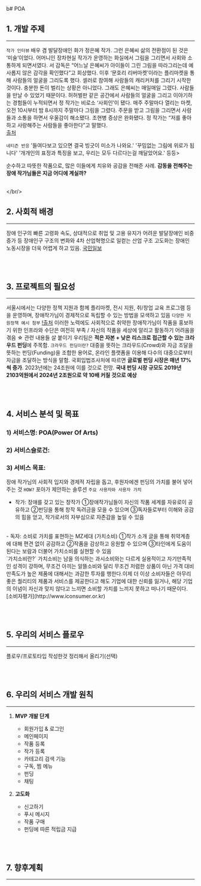 b# POA

## 1. 개발 주제
-----
`작가 인터뷰`
배우 겸 발달장애인 화가 정은혜 작가. 그런 은혜씨 삶의 전환점이 된 것은 ‘미술’이었다. 어머니인 장차현실 작가가 운영하는 화실에서 그림을 그리면서 사회와 소통하게 되면서였다. 서 감독은 “어느날 은혜씨가 아이들이 그린 그림을 따라그리는데 예사롭지 않은 감각을 확인했다”고 회상했다. 이후 ‘문호리 리버마켓’이라는 플리마켓을 통해 사람들의 얼굴을 그리도록 했다. 셀러로 참여해 사람들의 캐리커처를 그리기 시작한 것이다. 충분한 돈이 벌리는 상황은 아니었다. 그래도 은혜씨는 매일매일 그렸다. 사람들을 만날 수 있었기 때문이다. 허허벌판 같은 공간에서 사람들의 얼굴을 그리고 이야기하는 경험들이 누적되면서 정 작가는 비로소 ‘사회인’이 됐다. 매주 주말마다 열리는 마켓, 오전 10시부터 밤 8시까지 주말마다 그림을 그렸다. 주문을 받고 그림을 그리면서 사람들과 소통을 하면서 우울감이 해소됐다. 조현병 증상은 완화됐다. 정 작가는 “저를 좋아하고 사랑해주는 사람들을 좋아한다”고 말했다.     
[출처](https://www.asiae.co.kr/article/2022091316552265768)

`네티즌 반응`
'들여다보고 있으면 결국 빙긋이 미소가 나와요.'
'꾸밈없는 그림에 위로가 됩니다'
'개개인의 표정과 특징을 보고, 우리는 모두 다르다는걸 깨달았어요.' 등등>

순수하고 따뜻한 작품으로, 많은 이들에게 치유와 공감을 전해준 사례.
**감동을 전해주는 장애 작가님들은 지금 어디에 계실까?**

<br/></br/>

## 2. 사회적 배경
-----
장애 인구의 빠른 고령화 속도, 상대적으로 취업 및 고용 유지가 어려운 발달장애인 비중 증가 등 장애인구 구조의 변화와 4차 산업혁명으로 일컫는 산업 구조 고도화는 장애인 노동시장을 더욱 어렵게 하고 있음.
[국민일보](http://news.kmib.co.kr/article/view.asp?arcid=0924301200&code=11171314&cp=nv)

<br/><br/>

## 3. 프로젝트의 필요성
-----
서울시에서는 다양한 정책 지원과 함께 플리마켓, 전시 지원, 취/창업 교육 프로그램 등을 운영하며, 장애작가님이 경제적으로 독립할 수 있는 방법을 모색하고 있음
`다양한 지원정책 예시 첨부`
[!출처](https://www.korea.kr/news/policyNewsView.do?newsId=148914083)
이러한 노력에도 사회적으로 취약한 장애작가님이 작품을 홍보하기 위한 인프라와 수단은 여전히 부족 / 자신의 작품을 세상에 알리고 활동하기 어려움을 겪음 ☆ 관련 내용들 살 붙이기
우리팀은 **적은 자본 + 낮은 리스크로 접근할 수 있는 크라우드 펀딩**에 주목함.
`크라우드 펀딩이란?`
대중을 뜻하는 크라우드(Crowd)와 자금 조달을 뜻하는 펀딩(Funding)을 조합한 용어로, 온라인 플랫폼을 이용해 다수의 대중으로부터 자금을 조달하는 방식을 말함. 국회입법조사처에 따르면 **글로벌 펀딩 시장은 매년 17%씩 증가**.  2023년에는 24조원에 이를 것으로 전망. **국내 펀딩 시장 규모도 2019년 2103억원에서 2024년 2조원으로 약 10배 커질 것으로 예상**

<br/><br/>

## 4. 서비스 분석 및 목표
### 1) 서비스명: POA(Power Of Arts)
### 2) 서비스슬로건:
### 3) 서비스 목표: 
장애 작가님의 사회적 입지와 경제적 자립을 돕고, 후원자에겐 펀딩의 가치를 불어 넣어주는 것
`HOW?` 포아가 제안하는 솔루션
`주요 사용자와 사용자 가치`
- 작가: 장애를 갖고 있는 창작가
①장애작가님들이 자신의 작품 세계를 자유로이 공유하고
②펀딩을 통해 창작 독려금을 모을 수 있으며
③독자들로부터 이해와 공감의 힘을 얻고, 작가로서의 자부심으로 자존감을 높일 수 있음
<br/>
-  독자: 소비로 가치를 표현하는 MZ세대 (가치소비)
①작가 소개 글을 통해 취약계층에 대해 편견 없이 공감하고
②작품을 감상하고 응원할 수 있으며
③타인에게 도움이 된다는 보람과 더불어 가치소비를 실현할 수 있음
<br/>
`가치소비란?`
가치소비는 남을 의식하는 과시소비와는 다르게 실용적이고 자기만족적인 성격이 강하며, 무조건 아끼는 알뜰소비와 달리 무조건 저렴한 상품이 아닌 가격 대비 만족도가 높은 제품에 대해서는 과감한 투자를 행한다.이제 더 이상 소비자들은 아무리 좋은 퀄리티의 제품과 서비스를 제공한다고 해도 기업에 대한 신뢰를 잃거나, 해당 기업의 이념이 자신과 맞지 않다고 느끼면 소비할 가치를 느끼지 못하고 떠나기 때문이다.
[소비자평가](http://www.iconsumer.or.kr)

<br/><br/>

## 5. 우리의 서비스 플로우
-----
플로우/프로토타입 작성한것 정리해서 올리기(선택)

<br/><br/>

## 6. 우리의 서비스 개발 원칙
-----
1. **MVP 개발 단계**
    - 회원가입 & 로그인
    - 메인페이지
    - 작품 등록
    - 작가 등록
    - 카테고리 검색 기능
    - 구독, 찜 메뉴
    - 펀딩
    - 채팅
    
2. **고도화**
    - 신고하기
    - 푸시 메시지
    - 작품 구매
    - 펀딩에 따른 적립금 지급

<br/><br/>

## 7. 향후계획
-----
